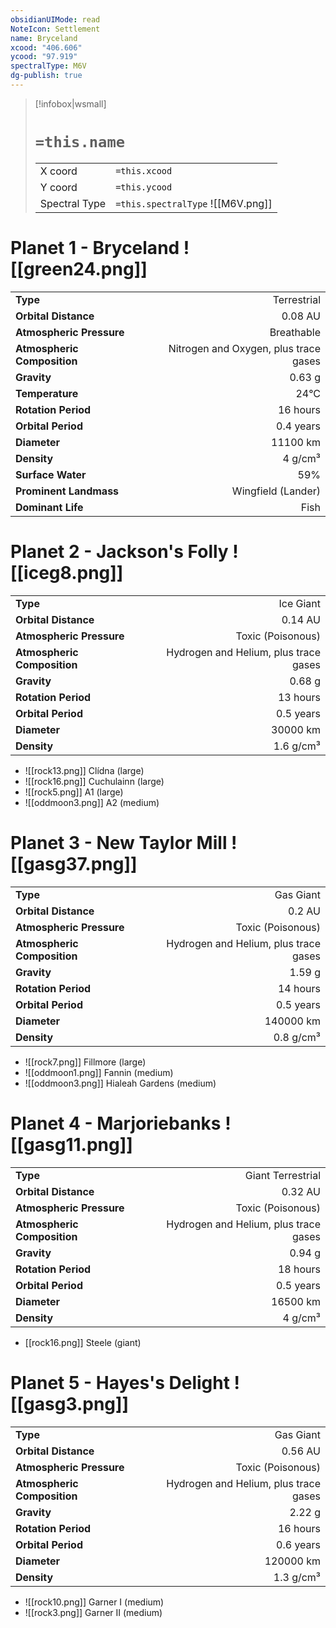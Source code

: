 ```yaml
---
obsidianUIMode: read
NoteIcon: Settlement
name: Bryceland
xcood: "406.606"
ycood: "97.919"
spectralType: M6V
dg-publish: true
---
```

> [!infobox|wsmall]
> # `=this.name`
> | | |
> | - | - |
> | X coord | `=this.xcood` |
> | Y coord| `=this.ycood` |
> | Spectral Type | `=this.spectralType` ![[M6V.png]] |

# Planet 1 - Bryceland ![[green24.png]]
|                             |                           |
| --------------------------- | -------------------------:|
| **Type**                    |             Terrestrial |
| **Orbital Distance**        |   0.08 AU |
| **Atmospheric Pressure**    |       Breathable |
| **Atmospheric Composition** |      Nitrogen and Oxygen, plus trace gases |
| **Gravity**                 |        0.63 g |
| **Temperature**             |    24°C |
| **Rotation Period**         |  16 hours |
| **Orbital Period** | 0.4 years |
| **Diameter**                |      11100 km | 
| **Density**                 |    4 g/cm³ |
| **Surface Water**           |           59% | 
| **Prominent Landmass**      |         Wingfield (Lander) | 
| **Dominant Life**           |         Fish |





# Planet 2 - Jackson's Folly ![[iceg8.png]]
|                             |                           |
| --------------------------- | -------------------------:|
| **Type**                    |             Ice Giant |
| **Orbital Distance**        |   0.14 AU |
| **Atmospheric Pressure**    |       Toxic (Poisonous) |
| **Atmospheric Composition** |      Hydrogen and Helium, plus trace gases |
| **Gravity**                 |        0.68 g |
| **Rotation Period**         |  13 hours |
| **Orbital Period** | 0.5 years |
| **Diameter**                |      30000 km | 
| **Density**                 |    1.6 g/cm³ |



- ![[rock13.png]] Clídna (large)
- ![[rock16.png]] Cuchulainn (large)
- ![[rock5.png]] A1 (large)
- ![[oddmoon3.png]] A2 (medium)


# Planet 3 - New Taylor Mill ![[gasg37.png]]
|                             |                           |
| --------------------------- | -------------------------:|
| **Type**                    |             Gas Giant |
| **Orbital Distance**        |   0.2 AU |
| **Atmospheric Pressure**    |       Toxic (Poisonous) |
| **Atmospheric Composition** |      Hydrogen and Helium, plus trace gases |
| **Gravity**                 |        1.59 g |
| **Rotation Period**         |  14 hours |
| **Orbital Period** | 0.5 years |
| **Diameter**                |      140000 km | 
| **Density**                 |    0.8 g/cm³ |



- ![[rock7.png]] Fillmore (large)
- ![[oddmoon1.png]] Fannin (medium)
- ![[oddmoon3.png]] Hialeah Gardens (medium)


# Planet 4 - Marjoriebanks ![[gasg11.png]]
|                             |                           |
| --------------------------- | -------------------------:|
| **Type**                    |             Giant Terrestrial |
| **Orbital Distance**        |   0.32 AU |
| **Atmospheric Pressure**    |       Toxic (Poisonous) |
| **Atmospheric Composition** |      Hydrogen and Helium, plus trace gases |
| **Gravity**                 |        0.94 g |
| **Rotation Period**         |  18 hours |
| **Orbital Period** | 0.5 years |
| **Diameter**                |      16500 km | 
| **Density**                 |    4 g/cm³ |



- [[rock16.png]] Steele (giant)

# Planet 5 - Hayes's Delight ![[gasg3.png]]
|                             |                           |
| --------------------------- | -------------------------:|
| **Type**                    |             Gas Giant |
| **Orbital Distance**        |   0.56 AU |
| **Atmospheric Pressure**    |       Toxic (Poisonous) |
| **Atmospheric Composition** |      Hydrogen and Helium, plus trace gases |
| **Gravity**                 |        2.22 g |
| **Rotation Period**         |  16 hours |
| **Orbital Period** | 0.6 years |
| **Diameter**                |      120000 km | 
| **Density**                 |    1.3 g/cm³ |



- ![[rock10.png]] Garner I (medium)
- ![[rock3.png]] Garner II (medium)


